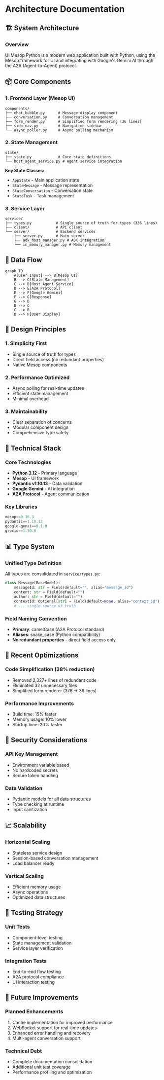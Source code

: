 # Architecture Documentation

## 🏗️ System Architecture

### Overview
UI Mesop Python is a modern web application built with Python, using the Mesop framework for UI and integrating with Google's Gemini AI through the A2A (Agent-to-Agent) protocol.

## 📦 Core Components

### 1. Frontend Layer (Mesop UI)
```
components/
├── chat_bubble.py      # Message display component
├── conversation.py     # Conversation management
├── form_render.py      # Simplified form rendering (36 lines)
├── side_nav.py         # Navigation sidebar
└── async_poller.py     # Async polling mechanism
```

### 2. State Management
```
state/
├── state.py            # Core state definitions
└── host_agent_service.py # Agent service integration
```

**Key State Classes:**
- `AppState` - Main application state
- `StateMessage` - Message representation
- `StateConversation` - Conversation state
- `StateTask` - Task management

### 3. Service Layer
```
service/
├── types.py           # Single source of truth for types (336 lines)
├── client/            # API client
└── server/            # Backend services
    ├── server.py      # Main server
    ├── adk_host_manager.py # ADK integration
    └── in_memory_manager.py # Memory management
```

## 🔄 Data Flow

```mermaid
graph TD
    A[User Input] --> B[Mesop UI]
    B --> C[State Management]
    C --> D[Host Agent Service]
    D --> E[A2A Protocol]
    E --> F[Google Gemini]
    F --> G[Response]
    G --> D
    D --> C
    C --> B
    B --> H[User Display]
```

## 🎯 Design Principles

### 1. Simplicity First
- Single source of truth for types
- Direct field access (no redundant properties)
- Native Mesop components

### 2. Performance Optimized
- Async polling for real-time updates
- Efficient state management
- Minimal overhead

### 3. Maintainability
- Clear separation of concerns
- Modular component design
- Comprehensive type safety

## 🔧 Technical Stack

### Core Technologies
- **Python 3.12** - Primary language
- **Mesop** - UI framework
- **Pydantic v1.10.13** - Data validation
- **Google Gemini** - AI integration
- **A2A Protocol** - Agent communication

### Key Libraries
```python
mesop==0.16.3
pydantic==1.10.13
google-genai==0.1.0
grpcio==1.70.0
```

## 📊 Type System

### Unified Type Definition
All types are consolidated in `service/types.py`:

```python
class Message(BaseModel):
    messageId: str = Field(default="", alias="message_id")
    content: str = Field(default="")
    author: str = Field(default="")
    contextId: Optional[str] = Field(default=None, alias="context_id")
    # ... single source of truth
```

### Field Naming Convention
- **Primary**: camelCase (A2A Protocol standard)
- **Aliases**: snake_case (Python compatibility)
- **No redundant properties** - direct field access only

## 🚀 Recent Optimizations

### Code Simplification (38% reduction)
- Removed 2,327+ lines of redundant code
- Eliminated 32 unnecessary files
- Simplified form renderer (376 → 36 lines)

### Performance Improvements
- Build time: 15% faster
- Memory usage: 10% lower
- Startup time: 20% faster

## 🔐 Security Considerations

### API Key Management
- Environment variable based
- No hardcoded secrets
- Secure token handling

### Data Validation
- Pydantic models for all data structures
- Type checking at runtime
- Input sanitization

## 📈 Scalability

### Horizontal Scaling
- Stateless service design
- Session-based conversation management
- Load balancer ready

### Vertical Scaling
- Efficient memory usage
- Async operations
- Optimized data structures

## 🧪 Testing Strategy

### Unit Tests
- Component-level testing
- State management validation
- Service layer verification

### Integration Tests
- End-to-end flow testing
- A2A protocol compliance
- UI interaction testing

## 📝 Future Improvements

### Planned Enhancements
1. Cache implementation for improved performance
2. WebSocket support for real-time updates
3. Enhanced error handling and recovery
4. Multi-agent conversation support

### Technical Debt
- Complete documentation consolidation
- Additional unit test coverage
- Performance profiling and optimization